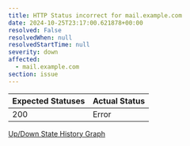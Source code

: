 ```yaml
---
title: HTTP Status incorrect for mail.example.com
date: 2024-10-25T23:17:00.621878+00:00
resolved: False
resolvedWhen: null
resolvedStartTime: null
severity: down
affected:
  - mail.example.com
section: issue
---
```


| Expected Statuses | Actual Status  |
|-------------------|----------------|
| 200 | Error |

[Up/Down State History Graph](mail.example.com-http.html)